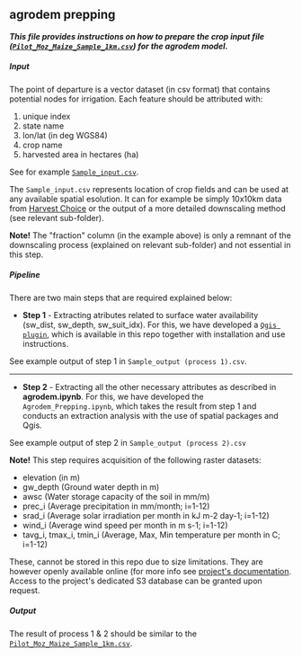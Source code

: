 ﻿## agrodem prepping

***This file provides instructions on how to prepare the crop input file ([```Pilot_Moz_Maize_Sample_1km.csv```](agrodem_sample_input_data)) for the agrodem model.***

##### Input

The point of departure is a vector dataset (in csv format) that contains potential nodes for irrigation. Each feature should be attributed with:

1. unique index 
2. state name
3. lon/lat (in deg WGS84)
4. crop name 
5. harvested area in hectares (ha)

See for example [```Sample_input.csv```](agrodem_preprocessing/Sample_input.csv).

The ```Sample_input.csv``` represents location of crop fields and can be used at any available spatial esolution. It can for example be simply 10x10km data from [Harvest Choice](https://dataverse.harvard.edu/dataset.xhtml?persistentId=doi:10.7910/DVN/PRFF8V) or the output of a more detailed downscaling method (see relevant sub-folder).

**Note!** The "fraction" column (in the example above) is only a remnant of the downscaling process (explained on relevant sub-folder) and not essential in this step.

##### Pipeline

There are two main steps that are required explained below:

- **Step 1** - Extracting atributes related to surface water availability (sw_dist, sw_depth, sw_suit_idx). For this, we have developed a [```Qgis plugin```](agrodem/agrodem_preprocessing/agrodem_plugin-master.zip), which is available in this repo together with installation and use instructions.

See example output of step 1 in ```Sample_output (process 1).csv```.

--------------------------------------------------------------------------------

- **Step 2** - Extracting all the other necessary attributes as described in **agrodem.ipynb**. For this, we have developed the ```Agrodem_Prepping.ipynb```, which takes the result from step 1 and conducts an extraction analysis with the use of spatial packages and Qgis. 

See example output of step 2 in ```Sample_output (process 2).csv```

**Note!** This step requires acquisition of the following raster datasets:

* elevation (in m)
* gw_depth (Ground water depth in m)
* awsc (Water storage capacity of the soil in mm/m)
* prec_i (Average precipitation in mm/month; i=1-12)
* srad_i (Average solar irradiation per month in kJ m-2 day-1; i=1-12)
* wind_i (Average wind speed per month in m s-1; i=1-12)
* tavg_i, tmax_i, tmin_i (Average, Max, Min temperature per month in C; i=1-12)

These, cannot be stored in this repo due to size limitations. They are however openly available online (for more info see [project's documentation](https://agrodem.readthedocs.io/en/latest/index.html). Access to the project's dedicated S3 database can be granted upon request. 

##### Output

The result of process 1 & 2 should be similar to the [```Pilot_Moz_Maize_Sample_1km.csv```](agrodem_sample_input_data).